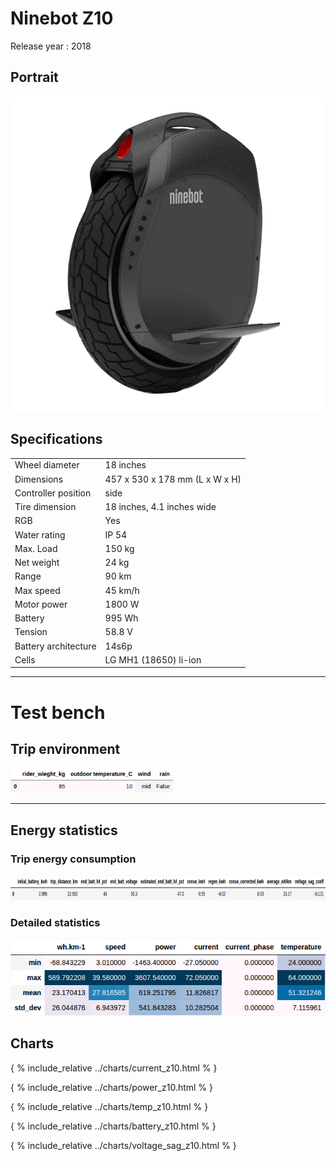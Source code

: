 # Ninebot Z10

Release year : 2018

## Portrait

<img src="../imgs/wheels/portrait/z10.webp" alt="drawing" width="666"/>

## Specifications


|                      |                                |
|----------------------|--------------------------------|
| Wheel diameter       | 18 inches                      |
| Dimensions           | 457 x 530 x 178 mm (L x W x H) |
| Controller position  | side                           |
| Tire dimension       | 18 inches, 4.1 inches wide     |
| RGB                  | Yes                            |
| Water rating         | IP 54                          |
| Max. Load            | 150 kg                         |
| Net weight           | 24 kg                          |
| Range                | 90 km                          |
| Max speed            | 45 km/h                        |
| Motor power          | 1800 W                         |
| Battery              | 995 Wh                         |
| Tension              | 58.8 V                         |
| Battery architecture | 14s6p                          |
| Cells                | LG MH1 (18650) li-ion          |

---------

# Test bench

## Trip environment

<img src="../tables/z10_env.png" alt="drawing" height="40"/>

---

## Energy statistics
### Trip energy consumption

<img src="../tables/z10_conso.png" alt="drawing" height="40" width=""/>

### Detailed statistics 

<img src="../tables/z10_stats.png" alt="drawing" height="" width=""/>

## Charts

{ % include_relative ../charts/current_z10.html % }

{ % include_relative ../charts/power_z10.html % } 

{ % include_relative ../charts/temp_z10.html % } 

{ % include_relative ../charts/battery_z10.html % } 

{ % include_relative ../charts/voltage_sag_z10.html % } 
